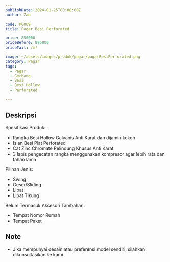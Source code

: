 ```yaml
---
publishDate: 2024-01-25T00:00:00Z
author: Zan

code: PG009
title: Pagar Besi Perforated

price: 850000
priceBefore: 895000
priceTail: /m²

image: ~/assets/images/produk/pagar/pagarBesiPerforated.png
category: Pagar
tags:
  - Pagar
  - Gerbang
  - Besi
  - Besi Hollow
  - Perforated

---
```


## Deskripsi

Spesifikasi Produk:
- Rangka Besi Hollow Galvanis Anti Karat dan dijamin kokoh
- Isian Besi Plat Perforated
- Cat Zinc Chromate Pelindung Khusus Anti Karat
- 3 lapis pengecatan rangka menggunakan kompresor agar lebih rata dan tahan lama

Pilihan Jenis:
- Swing
- Geser/Sliding
- Lipat
- Lipat Tikung

Belum Termasuk Aksesori Tambahan:
- Tempat Nomor Rumah
- Tempat Paket

## Note
- Jika mempunyai desain atau preferensi model sendiri, silahkan dikonsultasikan ke kami.